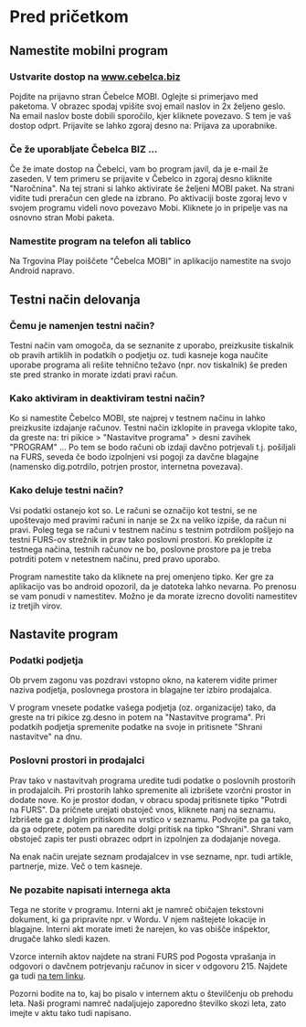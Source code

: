 # Pred pričetkom

## Namestite mobilni program

### Ustvarite dostop na www.cebelca.biz

Pojdite na prijavno stran Čebelce MOBI. Oglejte si primerjavo med paketoma. V obrazec spodaj vpišite svoj email naslov in 2x željeno geslo. Na email naslov boste dobili sporočilo, kjer kliknete povezavo. S tem je vaš dostop odprt. Prijavite se lahko zgoraj desno na: Prijava za uporabnike.

### Če že uporabljate Čebelca BIZ ...

Če že imate dostop na Čebelci, vam bo program javil, da je e-mail že zaseden. V tem primeru se prijavite v Čebelco in zgoraj desno kliknite "Naročnina". Na tej strani si lahko aktivirate še željeni MOBI paket. Na strani vidite tudi preračun cen glede na izbrano. Po aktivaciji boste zgoraj levo v svojem programu videli novo povezavo Mobi. Kliknete jo in pripelje vas na osnovno stran Mobi paketa.

### Namestite program na telefon ali tablico

Na Trgovina Play poiščete "Čebelca MOBI" in aplikacijo namestite na svojo Android napravo.

## Testni način delovanja 

### Čemu je namenjen testni način?

Testni način vam omogoča, da se seznanite z uporabo, preizkusite tiskalnik ob pravih artiklih in podatkih o podjetju oz. tudi kasneje koga naučite uporabe programa ali rešite tehnično težavo (npr. nov tiskalnik) še preden ste pred stranko in morate izdati pravi račun.

### Kako aktiviram in deaktiviram testni način?

Ko si namestite Čebelco MOBI, ste najprej v testnem načinu in lahko preizkusite izdajanje računov. Testni način izklopite in pravega vklopite tako, da greste na: tri pikice > "Nastavitve programa" > desni zavihek "PROGRAM" ... Po tem se bodo računi ob izdaji davčno potrjevali t.j. pošiljali na FURS, seveda če bodo izpolnjeni vsi pogoji za davčne blagajne (namensko dig.potrdilo, potrjen prostor, internetna povezava).

### Kako deluje testni način?

Vsi podatki ostanejo kot so. Le računi se označijo kot testni, se ne upoštevajo med pravimi računi in nanje se 2x na veliko izpiše, da račun ni pravi. Poleg tega se računi v testnem načinu s testnim potrdilom pošljejo na testni FURS-ov strežnik in prav tako poslovni prostori. Ko preklopite iz testnega načina, testnih računov ne bo, poslovne prostore pa je treba potrditi potem v netestnem načinu, pred pravo uporabo.

Program namestite tako da kliknete na prej omenjeno tipko. Ker gre za aplikacijo vas bo android opozoril, da je datoteka lahko nevarna. Po prenosu se vam ponudi v namestitev. Možno je da morate izrecno dovoliti namestitev iz tretjih virov.

## Nastavite program

### Podatki podjetja

Ob prvem zagonu vas pozdravi vstopno okno, na katerem vidite primer naziva podjetja, poslovnega prostora in blagajne ter izbiro prodajalca.

V program vnesete podatke vašega podjetja (oz. organizacije) tako, da greste na tri pikice zg.desno in potem na "Nastavitve programa". Pri podatkih podjetja spremenite podatke na svoje in pritisnete "Shrani nastavitve" na dnu. 

### Poslovni prostori in prodajalci

Prav tako v nastavitvah programa uredite tudi podatke o poslovnih prostorih in prodajalcih. Pri prostorih lahko spremenite ali izbrišete vzorčni prostor in dodate nove. Ko je prostor dodan, v obracu spodaj pritisnete tipko "Potrdi na FURS". Da pričnete urejati obstoječ vnos, kliknete nanj na seznamu. Izbrišete ga z dolgim pritiskom na vrstico v seznamu. Podvojite pa ga tako, da ga odprete, potem pa naredite dolgi pritisk na tipko "Shrani". Shrani vam obstoječ zapis ter pusti obrazec odprt in izpolnjen za dodajanje novega.

Na enak način urejate seznam prodajalcev in vse sezname, npr. tudi artikle, partnerje, mize. Več o tem kasneje.

### Ne pozabite napisati internega akta

Tega ne storite v programu. Interni akt je namreč običajen tekstovni dokument, ki ga pripravite npr. v Wordu. V njem naštejete lokacije in blagajne. Interni akt morate imeti že narejen, ko vas obišče inšpektor, drugače lahko sledi kazen.

Vzorce internih aktov najdete na strani FURS pod Pogosta vprašanja in odgovori o davčnem potrjevanju računov in sicer v odgovoru 215. Najdete ga tudi [na tem linku](https://www.racunovodja.com/clanki.asp?clanek=8962#_Toc433366090).

Pozorni bodite na to, kaj bo pisalo v internem aktu o številčenju ob prehodu leta. Naši programi namreč nadaljujejo zaporedno številko skozi leta, zato imejte v aktu tako tudi napisano.
